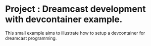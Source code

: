 # Project : Dreamcast development with devcontainer example.

This small example aims to illustrate how to setup a devcontainer for dreamcast programming.
